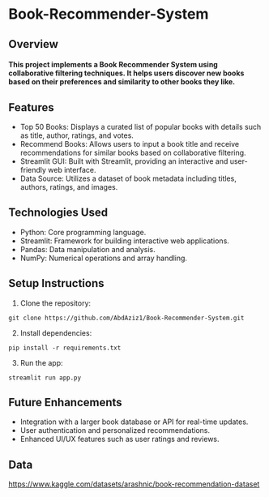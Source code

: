 # Book-Recommender-System
## Overview
#### This project implements a Book Recommender System using collaborative filtering techniques. It helps users discover new books based on their preferences and similarity to other books they like.

## Features
* Top 50 Books: Displays a curated list of popular books with details such as title, author, ratings, and votes.
* Recommend Books: Allows users to input a book title and receive recommendations for similar books based on collaborative filtering.
* Streamlit GUI: Built with Streamlit, providing an interactive and user-friendly web interface.
* Data Source: Utilizes a dataset of book metadata including titles, authors, ratings, and images.

## Technologies Used
* Python: Core programming language.
* Streamlit: Framework for building interactive web applications.
*  Pandas: Data manipulation and analysis.
*  NumPy: Numerical operations and array handling.

## Setup Instructions
1. Clone the repository: 
```
git clone https://github.com/AbdAziz1/Book-Recommender-System.git
```
2. Install dependencies:
```
pip install -r requirements.txt
```
3. Run the app:
```
streamlit run app.py
```

## Future Enhancements
* Integration with a larger book database or API for real-time updates.
* User authentication and personalized recommendations.
* Enhanced UI/UX features such as user ratings and reviews.

## Data
https://www.kaggle.com/datasets/arashnic/book-recommendation-dataset
